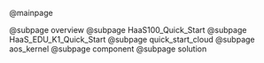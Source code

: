 @mainpage

@subpage overview
@subpage HaaS100_Quick_Start
@subpage HaaS_EDU_K1_Quick_Start
@subpage quick_start_cloud
@subpage aos_kernel
@subpage component
@subpage solution
